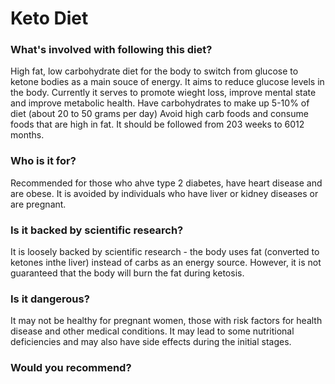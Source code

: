 # Keto Diet
### What's involved with following this diet? 
High fat, low carbohydrate diet for the body to switch from glucose to ketone bodies as a main souce of energy. It aims to reduce glucose levels in the body. Currently it serves to promote wieght loss, improve mental state and improve metabolic health. 
Have carbohydrates to make up 5-10% of diet (about 20 to 50 grams per day)
Avoid high carb foods and consume foods that are high in fat. It should be followed from 203 weeks to 6012 months. 
### Who is it for? 
Recommended for those who ahve type 2 diabetes, have heart disease and are obese. It is avoided by individuals who have liver or kidney diseases or are pregnant. 
### Is it backed by scientific research? 
It is loosely backed by scientific research - the body uses fat (converted to ketones inthe liver) instead of carbs as an energy source. However, it is not guaranteed that the body will burn the fat during ketosis. 
### Is it dangerous? 
It may not be healthy for pregnant women, those with risk factors for health disease and other medical conditions. It may lead to some nutritional deficiencies and may also have side effects during the initial stages. 
### Would you recommend? 